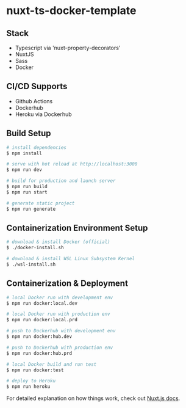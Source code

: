 # nuxt-ts-docker-template

## Stack

- Typescript via 'nuxt-property-decorators'
- NuxtJS
- Sass
- Docker

## CI/CD Supports

- Github Actions
- Dockerhub
- Heroku via Dockerhub

## Build Setup

```bash
# install dependencies
$ npm install

# serve with hot reload at http://localhost:3000
$ npm run dev

# build for production and launch server
$ npm run build
$ npm run start

# generate static project
$ npm run generate
```

## Containerization Environment Setup

```bash
# download & install Docker (official)
$ ./docker-install.sh

# download & install WSL Linux Subsystem Kernel
$ ./wsl-install.sh
```

## Containerization & Deployment

```bash
# local Docker run with development env
$ npm run docker:local.dev

# local Docker run with production env
$ npm run docker:local.prd

# push to Dockerhub with development env
$ npm run docker:hub.dev

# push to Dockerhub with production env
$ npm run docker:hub.prd

# local Docker build and run test
$ npm run docker:test

# deploy to Heroku
$ npm run heroku
```

For detailed explanation on how things work, check out [Nuxt.js docs](https://nuxtjs.org).
